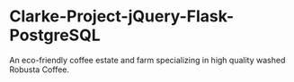# Clarke-Project-jQuery-Flask-PostgreSQL
An eco-friendly coffee estate and farm specializing in high quality washed Robusta Coffee.
